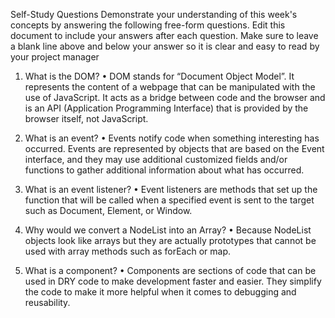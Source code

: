 Self-Study Questions
Demonstrate your understanding of this week's concepts by answering the following free-form questions.
Edit this document to include your answers after each question. Make sure to leave a blank line above and below your answer so it is clear and easy to read by your project manager

1.	What is the DOM?
        •	DOM stands for “Document Object Model”. It represents the content of a webpage that can be manipulated with the use of JavaScript. It acts as a bridge between code and the browser and is an API (Application Programming Interface) that is provided by the browser itself, not JavaScript. 

2.	What is an event?
        •	Events notify code when something interesting has occurred. Events are represented by objects that are based on the Event interface, and they may use additional customized fields and/or functions to gather additional information about what has occurred.

3.	What is an event listener?
        •	Event listeners are methods that set up the function that will be called when a specified event is sent to the target such as Document, Element, or Window.

4.	Why would we convert a NodeList into an Array?
        •	Because NodeList objects look like arrays but they are actually prototypes that cannot be used with array methods such as forEach or map.

5.	What is a component?
        •	Components are sections of code that can be used in DRY code to make development faster and easier. They simplify the code to make it more helpful when it comes to debugging and reusability.
